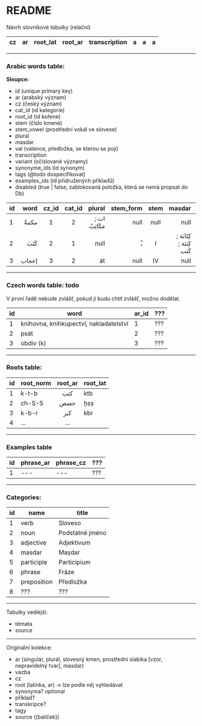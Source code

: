 # README

Návrh slovníkové tabulky (relační)

| cz | ar | root_lat | root_ar | transcription | a | a | a |
|:-- | --:| --- | --- | --- | --- | --- | --- |

---

### Arabic words table:

__Sloupce:__
- id (unique primary key)
- ar (arabský význam)
- cz (český význam)
- cat_id (id kategorie)
- root_id (id kořene)
- stem (číslo kmene)
- stem_vowel (prostřední vokál ve slovese)
- plural
- masdar
- val (valence, předložka, se kterou se pojí)
- transcription
- variant (očíslované významy)
- synonyme_ids (id synonym)
- tags (@todo dospecifikovat)
- examples_ids (id přidružených příkladů)
- disabled (true | false, zablokovaná položka, která se nemá propsat do Db)

| id  | word | cz_id | cat_id | plural | stem_form | stem  | masdar | transcription | example_id | valency | root_id | meaning_variant |
| --- | ---: | :---: | :---:  | ---:   | ---:      | :---: | ---:   | ---           | ---        | ---     | :---:   | :---: |
| 1   | مكتبةٌ | 1 | 2 | ات ; مَكَاتِبُ | null | null | null | maktabatun | null | --- | 1 | 1 |
| 2   | كَتَبَ | 2 | 1 | null | ـُ | I | كِتَابَة ; كِتبَة ; كَتب | kataba jaktubu | null | --- | 1 | 1 |
| 3   | إعجاب | 3 | 2 | át | null | IV | null | i3džábun | null | bi | 4 | 1 |


---

### Czech words table: todo
V první řadě nebude zvlášť, pokud ji budu chtít zvlášť, možno dodělat.

| id | word | ar_id | ??? |
| --- | --- | --- | --- | 
| 1 | knihovna, knihkupectví, nakladatelství | 1 | ??? |
| 2 | psát | 2 | ??? |
| 3 | obdiv (k) | 3 | ??? |

---

### Roots table:

| id  | root_norm | root_ar | root_lat |
| --- | ---       | :---:   | ---      | 
| 1   | k-t-b     | كتب     | ktb      |
| 2   | ch-S-S    | خصص     | ḫṣṣ       |
| 3   | k-b-r     | كبر     | kbr      |
| 4   | ...       | ...     |          |

---

### Examples table

| id | phrase_ar | phrase_cz  | ??? |
| --- | --- | --- | --- | 
| 1 | --- | --- | ??? |

---

### Categories:

| id  | name        | title         |
| --- | ---         | ---           |
| 1   | verb        | Sloveso       |
| 2   | noun        | Podstatné jméno |
| 3   | adjective   | Adjektivum    |
| 4   | masdar      | Maṣdar        |
| 5   | participle  | Participium   |
| 6   | phrase      | Fráze         |
| 7   | preposition | Předložka     |
| 8   | ???         | ???           |
----

Tabulky vedlejší:

- témata
- source

----
Originální kolekce:

- ar (singulár, plurál, slovesný kmen, prostřední slabika [vzor, nepravidelný tvar], masdar)
- vazba
- cz
- root (latinka, ar) -> lze podle něj vyhledávat
- synonyma? optional 
- příklad?
- transkripce?
- tagy 
- source ((balíček))
